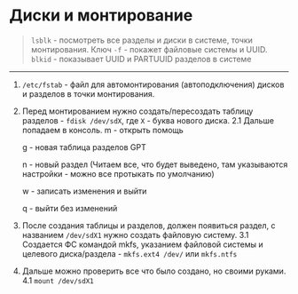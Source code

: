 # Диски и монтирование

> `lsblk` - посмотреть все разделы и диски в системе, точки монтирования. Ключ `-f` - покажет файловые системы и UUID. 
> `blkid` - показывает UUID и PARTUUID разделов в системе

---

1. `/etc/fstab` - файл для автомонтирования (автоподключения) дисков и разделов в точки монтирования.

2. Перед монтированием нужно создать/пересоздать таблицу разделов - `fdisk /dev/sdX`, где `X` - буква нового диска.
  2.1 Дальше попадаем в консоль.
    m - открыть помощь
   
    g - новая таблица разделов GPT

    n - новый раздел (Читаем все, что будет выведено, там указываются настройки - можно все протыкать по умолчанию)

    w - записать изменения и выйти

    q - выйти без изменений

4. После создания таблицы и разделов, должен появиться раздел, с названием `/dev/sdX1` нужно создать файловую систему.
   3.1 Создается ФС командой mkfs, указанием файловой системы и целевого диска/раздела - `mkfs.ext4 /dev/` или `mkfs.ntfs`
5. Дальше можно проверить все что было создано, но своими руками.
   4.1 `mount /dev/sdX1`
